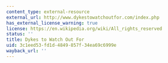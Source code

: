 ```yaml
---
content_type: external-resource
external_url: http://www.dykestowatchoutfor.com/index.php
has_external_license_warning: true
license: https://en.wikipedia.org/wiki/All_rights_reserved
status: ''
title: Dykes to Watch Out For
uid: 3c1eed53-fd1d-4849-857f-34ea69c6999e
wayback_url: ''
---
```

